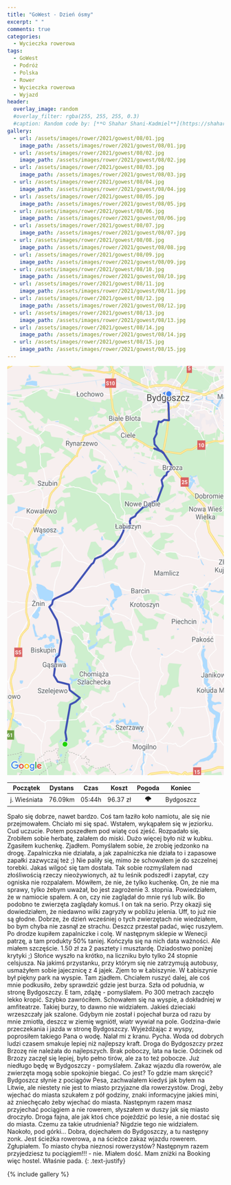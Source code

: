 ```yaml
---
title: "GoWest - Dzień ósmy"
excerpt: " "
comments: true
categories:
  - Wycieczka rowerowa
tags:
  - GoWest
  - Podróż
  - Polska
  - Rower  
  - Wycieczka rowerowa
  - Wyjazd
header:
  overlay_image: random
  #overlay_filter: rgba(255, 255, 255, 0.3)
  #caption: Random code by: [**© Shahar Shani-Kadmiel**](https://shaharkadmiel.github.io)"
gallery:
  - url: /assets/images/rower/2021/gowest/08/01.jpg
    image_path: /assets/images/rower/2021/gowest/08/01.jpg        
  - url: /assets/images/rower/2021/gowest/08/02.jpg
    image_path: /assets/images/rower/2021/gowest/08/02.jpg        
  - url: /assets/images/rower/2021/gowest/08/03.jpg
    image_path: /assets/images/rower/2021/gowest/08/03.jpg        
  - url: /assets/images/rower/2021/gowest/08/04.jpg
    image_path: /assets/images/rower/2021/gowest/08/04.jpg        
  - url: /assets/images/rower/2021/gowest/08/05.jpg
    image_path: /assets/images/rower/2021/gowest/08/05.jpg        
  - url: /assets/images/rower/2021/gowest/08/06.jpg
    image_path: /assets/images/rower/2021/gowest/08/06.jpg        
  - url: /assets/images/rower/2021/gowest/08/07.jpg
    image_path: /assets/images/rower/2021/gowest/08/07.jpg        
  - url: /assets/images/rower/2021/gowest/08/08.jpg
    image_path: /assets/images/rower/2021/gowest/08/08.jpg        
  - url: /assets/images/rower/2021/gowest/08/09.jpg
    image_path: /assets/images/rower/2021/gowest/08/09.jpg        
  - url: /assets/images/rower/2021/gowest/08/10.jpg
    image_path: /assets/images/rower/2021/gowest/08/10.jpg        
  - url: /assets/images/rower/2021/gowest/08/11.jpg
    image_path: /assets/images/rower/2021/gowest/08/11.jpg        
  - url: /assets/images/rower/2021/gowest/08/12.jpg
    image_path: /assets/images/rower/2021/gowest/08/12.jpg        
  - url: /assets/images/rower/2021/gowest/08/13.jpg
    image_path: /assets/images/rower/2021/gowest/08/13.jpg        
  - url: /assets/images/rower/2021/gowest/08/14.jpg
    image_path: /assets/images/rower/2021/gowest/08/14.jpg        
  - url: /assets/images/rower/2021/gowest/08/15.jpg
    image_path: /assets/images/rower/2021/gowest/08/15.jpg         
---
```


![mapka](/assets/images/rower/2021/gowest/08/mapka.png)

|Początek|Dystans|Czas|Koszt|Pogoda|Koniec|
|:---:|:---:|:---:|:---:|:---:|:---:|
|j. Wieśniata |76.09km|05:44h|96.37 zł|🌩️|Bydgoszcz| 

Spało się dobrze, nawet bardzo. Coś tam łaziło koło namiotu, ale się nie przejmowałem. Chciało mi się spać. Wstałem, wykąpałem się w jeziorku. Cud uczucie. Potem poszedłem pod wiatę coś zjeść. Rozpadało się. Zrobiłem sobie herbatę, zalałem do miski. Dużo więcej było niż w kubku. Zgasiłem kuchenkę. Zjadłem. Pomyślałem sobie, że zrobię jedzonko na drogę. Zapalniczka nie działała, a jak zapalniczka nie działa to i zapasowe zapałki zazwyczaj też ;) Nie paliły się, mimo że schowałem je do szczelnej torebki. Jakaś wilgoć się tam dostała. Tak sobie rozmyślałem nad złośliwością rzeczy nieożywionych, aż tu leśnik podszedł i zapytał, czy ogniska nie rozpalałem. Mówiłem, że nie, że tylko kuchenkę. On, że nie ma sprawy, tylko żebym uważał, bo jest zagrożenie 3. stopnia. Powiedziałem, że w namiocie spałem. A on, czy nie zaglądał do mnie ryś lub wilk. Bo podobno te zwierzęta zaglądały komuś. I on tak na serio. Przy okazji się dowiedziałem, że niedawno wilki zagryzły w pobliżu jelenia. Uff, to już nie są głodne. Dobrze, że dzień wcześniej o tych zwierzętach nie wiedziałem, bo bym chyba nie zasnął ze strachu. Deszcz przestał padać, więc ruszyłem. Po drodze kupiłem zapalniczke i colę. W następnym sklepie w Wenecji patrzę, a tam produkty 50% taniej. Kończyła się na nich data ważności. Ale miałem szczęście. 1.50 zł za 2 pasztety i musztardę. Dziadostwo poniżej krytyki ;) Słońce wyszło na krótko, na liczniku było tylko 24 stopnie celsjusza. Na jakimś przystanku, przy którym się nie zatrzymują autobusy, usmażyłem sobie jajecznicę z 4 jajek. Zjem to w Łabiszynie. W Łabiszynie był piękny park na wyspie. Tam zjadłem. Chciałem ruszyć dalej, ale coś mnie podkusiło, żeby sprawdzić gdzie jest burza. Szła od południa, w stronę Bydgoszczy. E tam, zdążę - pomyślałem. Po 300 metrach zaczęło lekko kropić. Szybko zawróciłem. Schowałem się na wyspie, a dokładniej w amfiteatrze. Takiej burzy, to dawno nie widziałem. Jakieś dzieciaki wrzeszczały jak szalone. Gdybym nie został i pojechał burza od razu by mnie zmiotła, deszcz w ziemię wgniótł, wiatr wywiał na pole. Godzina-dwie przeczekania  i jazda w stronę Bydgoszczy. Wyjeżdżając z wyspy, poprosiłem takiego Pana o wodę. Nalał mi z kranu. Pycha. Woda od dobrych ludzi czasem smakuje lepiej niż najlepszy kraft. Droga do Bydgoszczy przez Brzozę nie należała do najlepszych. Brak poboczy, lata na łacie. Odcinek od Brzozy zaczęł się lepiej, było pełno tirów, ale za to też pobocze. Już niedługo będę w Bydgoszczy - pomyślałem. Zakaz wjazdu dla rowerów, ale zwierzęta mogą sobie spokojnie biegać. Co jest? To gdzie mam skręcić? Bydgoszcz słynie z pociągów Pesa, zachwalałem kiedyś jak byłem na Litwie, ale niestety nie jest to miasto przyjazne dla rowerzystów. Drogi, żeby wjechać do miasta szukałem z pół godziny, znaki informacyjne jakieś mini, aż zniechęcało żeby wjechać do miasta. Następnym razem masz przyjechać pociągiem a nie rowerem, słyszałem w duszy jak się miasto droczyło. Droga fajna, ale jak ktoś chce pojeździć po lesie, a nie dostać się do miasta. Czemu za takie utrudnienia? Nigdzie tego nie widziałem. Naokoło, pod górki... Dobra, dojechałem do Bydgoszczy, a tu następny zonk. Jest ścieżka rowerowa, a na ścieżce zakaz wjazdu rowerem. Zgłupiałem. To miasto chyba nieznosi rowerzystów? Następnym razem przyjedziesz tu pociągiem!!! - nie. Miałem dość. Mam zniżki na Booking więc hostel. Właśnie pada. 
{: .text-justify}

<!-- {% include gallery caption="Najciekawsze zdjęcia z dzisiejszego dnia" %} -->

{% include gallery %}

